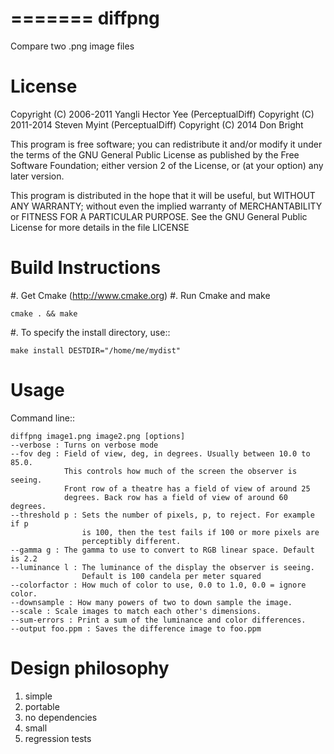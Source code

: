 =======
diffpng
=======

Compare two .png image files

License
=======

Copyright (C) 2006-2011 Yangli Hector Yee (PerceptualDiff)
Copyright (C) 2011-2014 Steven Myint (PerceptualDiff)
Copyright (C) 2014 Don Bright

This program is free software; you can redistribute it and/or modify it under
the terms of the GNU General Public License as published by the Free Software
Foundation; either version 2 of the License, or (at your option) any later
version.

This program is distributed in the hope that it will be useful, but WITHOUT ANY
WARRANTY; without even the implied warranty of MERCHANTABILITY or FITNESS FOR A
PARTICULAR PURPOSE.  See the GNU General Public License for more details in the
file LICENSE

Build Instructions
==================

#. Get Cmake (http://www.cmake.org)
#. Run Cmake and make

    cmake . && make

#. To specify the install directory, use::

    make install DESTDIR="/home/me/mydist"


Usage
=====

Command line::

    diffpng image1.png image2.png [options]
    --verbose : Turns on verbose mode
    --fov deg : Field of view, deg, in degrees. Usually between 10.0 to 85.0.
                This controls how much of the screen the observer is seeing.
                Front row of a theatre has a field of view of around 25
                degrees. Back row has a field of view of around 60 degrees.
    --threshold p : Sets the number of pixels, p, to reject. For example if p
                    is 100, then the test fails if 100 or more pixels are
                    perceptibly different.
    --gamma g : The gamma to use to convert to RGB linear space. Default is 2.2
    --luminance l : The luminance of the display the observer is seeing.
                    Default is 100 candela per meter squared
    --colorfactor : How much of color to use, 0.0 to 1.0, 0.0 = ignore color.
    --downsample : How many powers of two to down sample the image.
    --scale : Scale images to match each other's dimensions.
    --sum-errors : Print a sum of the luminance and color differences.
    --output foo.ppm : Saves the difference image to foo.ppm

Design philosophy
=================

1. simple
2. portable
3. no dependencies
4. small
5. regression tests


